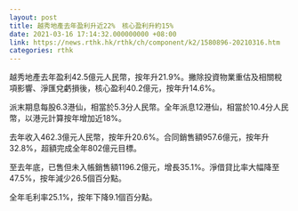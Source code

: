 ```yaml
---
layout: post
title: 越秀地產去年盈利升近22%　核心盈利升約15%
date: 2021-03-16 17:14:32.000000000 +08:00
link: https://news.rthk.hk/rthk/ch/component/k2/1580896-20210316.htm
categories: rthk
---
```


越秀地產去年盈利42.5億元人民幣，按年升21.9%。撇除投資物業重估及相關稅項影響、淨匯兌虧損後，核心盈利40.2億元，按年升14.6%。

派末期息每股6.3港仙，相當於5.3分人民幣。全年派息12港仙，相當於10.4分人民幣，以港元計算按年增加近18%。

去年收入462.3億元人民幣，按年升20.6%。合同銷售額957.6億元，按年升32.8%，超額完成全年802億元目標。

至去年底，已售但未入帳銷售額1196.2億元，增長35.1%。淨借貸比率大幅降至47.5%，按年減少26.5個百分點。

全年毛利率25.1%，按年下降9.1個百分點。
